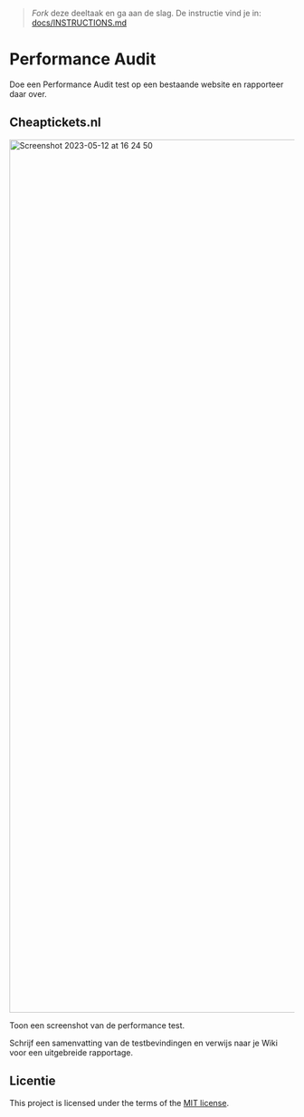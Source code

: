 > _Fork_ deze deeltaak en ga aan de slag. De instructie vind je in: [docs/INSTRUCTIONS.md](docs/INSTRUCTIONS.md)

# Performance Audit 

Doe een Performance Audit test op een bestaande website en rapporteer daar over.

## Cheaptickets.nl

<img width="1542" alt="Screenshot 2023-05-12 at 16 24 50" src="https://github.com/Marwaxhello/performance-matters-performance-audit/assets/112861555/6c24b228-dbd5-4b69-9208-6dd793dafc6f">  

Toon een screenshot van de performance test.

Schrijf een samenvatting van de testbevindingen en verwijs naar je Wiki voor een uitgebreide rapportage.


## Licentie

This project is licensed under the terms of the [MIT license](./LICENSE).
